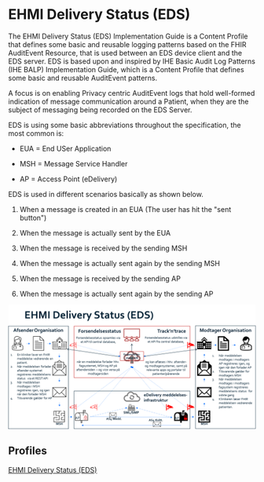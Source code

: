 # EHMI Delivery Status (EDS)

The EHMI Delivery Status (EDS) Implementation Guide is a Content Profile that defines some basic and reusable logging patterns based on the FHIR AuditEvent Resource, that is used between an EDS device client and the EDS server. 
EDS is based upon and inspired by IHE Basic Audit Log Patterns (IHE BALP) Implementation Guide, which is a Content Profile that defines some basic and reusable AuditEvent patterns. 

A focus is on enabling Privacy centric AuditEvent logs that hold well-formed indication of message communication around a Patient, when they are the subject of messaging being recorded on the EDS Server. 

EDS is using some basic abbreviations throughout the specification, the most common is:

- EUA = End USer Application

- MSH = Message Service Handler

- AP = Access Point (eDelivery)


EDS is used in different scenarios basically as shown below.

1. When a message is created in an EUA (The user has hit the "sent button")

2. When the message is actually sent by the EUA

3. When the message is received by the sending MSH

4. When the message is actually sent again by the sending MSH

5. When the message is received by the sending AP

6. When the message is actually sent again by the sending AP



![EHMI Delivery Status (EDS) (DA)](/input/pagecontent/eds1.png "EHMI Delivery Status (EDS) (DA)")

## Profiles

[EHMI Delivery Status (EDS)](https://build.fhir.org/ig/medcomdk/dk-ehmi-eds/profiles.html)

